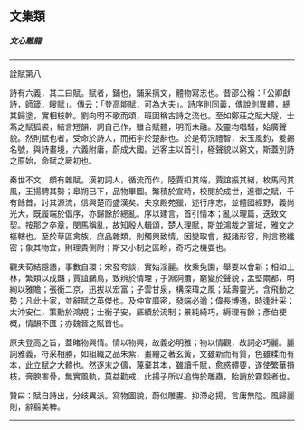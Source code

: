 

## 文集類

##### 文心雕龍

* * *

詮賦第八

詩有六義，其二曰賦。賦者，鋪也，鋪采摛文，體物寫志也。昔邵公稱：「公卿獻詩，師箴，瞍賦」。傳云：「登高能賦，可為大夫」。詩序則同義，傳說則異體，總其歸塗，實相枝幹。劉向明不歌而頌，班固稱古詩之流也。至如鄭莊之賦大隧，士蒍之賦狐裘，結言短韻，詞自己作，雖合賦體，明而未融。及靈均唱騷，始廣聲貌。然則賦也者，受命於詩人，而拓宇於楚辭也。於是荀況禮智，宋玉風釣，爰錫名號，與詩畫境，六義附庸，蔚成大國。述客主以首引，極聲貌以窮文，斯蓋別詩之原始，命賦之厥初也。

秦世不文，頗有雜賦。漢初詞人，循流而作，陸賈扣其端，賈誼振其緒，枚馬同其風，王揚騁其勢；皋朔已下，品物畢圖。繁積於宣時，校閱於成世，進御之賦，千有餘首，討其源流，信興楚而盛漢矣。夫京殿苑獵，述行序志，並體國經野，義尚光大，既履端於倡序，亦歸餘於總亂。序以建言，首引情本；亂以理篇，迭致文契。按那之卒章，閔馬稱亂，故知殷人輯頌，楚人理賦，斯並鴻裁之寰域，雅文之樞轄也。至於草區禽族，庶品雜類，則觸興致情，因變取會，擬諸形容，則言務纖密；象其物宜，則理貴側附；斯又小制之區畛，奇巧之機耍也。

觀夫荀結隱語，事數自環；宋發夸談，實始淫麗。枚乘兔園，舉耍以會新；相如上林，繁類以成豔；賈誼鵩鳥，致辨於情理；子淵洞簫，窮變於聲貌；孟堅兩都，明絢以雅贍；張衡二京，迅拔以宏富；子雲甘泉，構深瑋之風；延壽靈光，含飛動之勢；凡此十家，並辭賦之英傑也。及仲宣靡密，發端必遒；偉長博通，時逢壯采；太沖安仁，策勳於鴻規；士衡子安，厎績於流制；景純綺巧，縟理有餘；彥伯梗概，情韻不匱；亦魏晉之賦首也。

原夫登高之旨，蓋睹物興情。情以物興，故義必明雅；物以情觀，故詞必巧麗。麗詞雅義，符采相勝，如組織之品朱紫，畫繪之著玄黃，文雖新而有質，色雖糅而有本，此立賦之大體也。然逐末之儔，蔑棄其本，雖讀千賦，愈惑體要，遂使繁華損枝，膏腴害骨，無實風軌，莫益勸戒，此揚子所以追悔於雕蟲，貽誚於霧縠者也。

贊曰：賦自詩出，分歧異派。寫物圖貌，蔚似雕畫。抑滯必揚，言庸無隘。風歸麗則，辭翦美稗。

* * *

